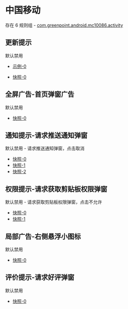 # 中国移动

存在 6 规则组 - [com.greenpoint.android.mc10086.activity](/src/apps/com.greenpoint.android.mc10086.activity.ts)

## 更新提示

默认禁用

- [示例-0](https://m.gkd.li/57941037/65ee49f0-f3f2-4ef8-9f76-e832b0551b86)

- [快照-0](https://i.gkd.li/i/12534264)

## 全屏广告-首页弹窗广告

默认禁用

- [快照-0](https://i.gkd.li/i/12662361)

## 通知提示-请求推送通知弹窗

默认禁用 - 请求推送通知弹窗，点击取消

- [快照-0](https://i.gkd.li/i/12662213)
- [快照-1](https://i.gkd.li/i/13327880)
- [快照-2](https://i.gkd.li/i/13775652)

## 权限提示-请求获取剪贴板权限弹窗

默认禁用 - 请求获取剪贴板权限弹窗，点击不允许

- [快照-0](https://i.gkd.li/i/12662251)
- [快照-1](https://i.gkd.li/i/13775651)

## 局部广告-右侧悬浮小图标

默认禁用

- [快照-0](https://i.gkd.li/i/12662265)

## 评价提示-请求好评弹窗

默认禁用

- [快照-0](https://i.gkd.li/i/12662345)
